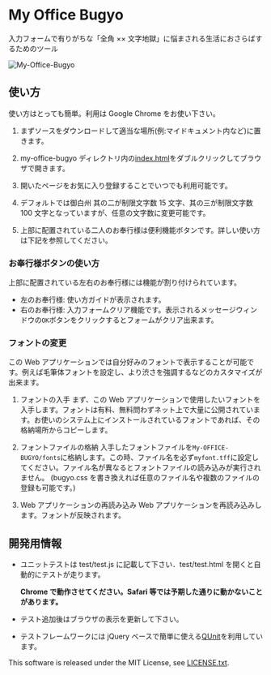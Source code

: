 # My Office Bugyo

入力フォームで有りがちな「全角 ×× 文字地獄」に悩まされる生活におさらばするためのツール

![My-Office-Bugyo](images/my-office-bugyo.png)

## 使い方

使い方はとっても簡単。利用は Google Chrome をお使い下さい。

1. まずソースをダウンロードして適当な場所(例:マイドキュメント内など)に置きます。

2. my-office-bugyo ディレクトリ内の[index.html](index.html)をダブルクリックしてブラウザで開きます。

3. 開いたページをお気に入り登録することでいつでも利用可能です。

4. デフォルトでは御白州 其の二が制限文字数 15 文字、其の三が制限文字数 100 文字となっていますが、任意の文字数に変更可能です。

5. 上部に配置されている二人のお奉行様は便利機能ボタンです。詳しい使い方は下記を参照してください。

### お奉行様ボタンの使い方

上部に配置されている左右のお奉行様には機能が割り付けられています。

- 左のお奉行様: 使い方ガイドが表示されます。
- 右のお奉行様: 入力フォームクリア機能です。表示されるメッセージウィンドウの`OK`ボタンをクリックするとフォームがクリア出来ます。

### フォントの変更

この Web アプリケーションでは自分好みのフォントで表示することが可能です。例えば毛筆体フォントを設定し、より渋さを強調するなどのカスタマイズが出来ます。

1. フォントの入手
   まず、この Web アプリケーションで使用したいフォントを入手します。フォントは有料、無料問わずネット上で大量に公開されています。お使いのシステム上にインストールされているフォントであれば、その格納場所からコピーします。

2. フォントファイルの格納
   入手したフォントファイルを`My-OFFICE-BUGYO/fonts`に格納します。この時、ファイル名を必ず`myfont.tff`に設定してください。ファイル名が異なるとフォントファイルの読み込みが実行されません。
   (bugyo.css を書き換えれば任意のファイル名や複数のファイルの登録も可能です。)

3. Web アプリケーションの再読み込み
   Web アプリケーションを再読み込みします。フォントが反映されます。

## 開発用情報

- ユニットテストは test/test.js に記載して下さい．test/test.html を開くと自動的にテストが走ります。

  **Chrome で動作させてください。Safari 等では予期した通りに動かないことがあります。**

- テスト追加後はブラウザの表示を更新して下さい。

- テストフレームワークには jQuery ベースで簡単に使える[QUnit](http://qunitjs.com/)を利用しています。

This software is released under the MIT License, see [LICENSE.txt](LICENSE.txt).

